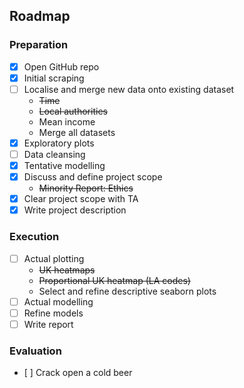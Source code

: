 ## Roadmap

### Preparation
- [X] Open GitHub repo
- [X] Initial scraping
- [ ] Localise and merge new data onto existing dataset
  - ~~Time~~
  - ~~Local authorities~~
  - Mean income
  - Merge all datasets
- [X] Exploratory plots
- [ ] Data cleansing
- [X] Tentative modelling
- [X] Discuss and define project scope
  - ~~Minority Report: Ethics~~
- [X] Clear project scope with TA
- [X] Write project description

### Execution
- [ ] Actual plotting
  - ~~UK heatmaps~~
  - ~~Proportional UK heatmap (LA codes)~~
  - Select and refine descriptive seaborn plots
- [ ] Actual modelling
- [ ] Refine models
- [ ] Write report

### Evaluation
- [ ] Crack open a cold beer
